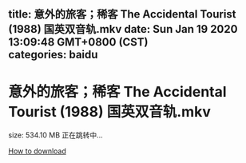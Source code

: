 
title: 意外的旅客；稀客 The Accidental Tourist (1988) 国英双音轨.mkv
date: Sun Jan 19 2020 13:09:48 GMT+0800 (CST)    
categories: baidu
---

# 意外的旅客；稀客 The Accidental Tourist (1988) 国英双音轨.mkv
size: 534.10 MB
 正在跳转中...
 

[How to download](https://bpcam.bemobtrk.com/go/2ceec3aa-1ca2-46d6-b9ff-aaa5c184517c?jno=911)